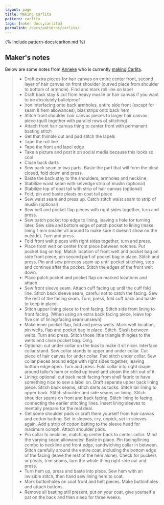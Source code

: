 ```yaml
---
layout: page
title: Making Carlita
pattern: carlita
tags: [maker docs,carlita]
permalink: /docs/patterns/carlita/
---
```

{% include pattern-docs/carlton.md %}

## Maker's notes

Below are some notes from [Anneke](/showcase/maker/annekecaramin) who is currently [making Carlita](http://www.annekecaramin.com/2018/02/this-is-one-of-those-origin-superhero.html).

 > - Draft extra pieces for hair canvas on entire center front, second layer of hair canvas on front shoulder (curved piece from shoulder to bottom of armhole). Find and mark roll line on lapel
 > - Draft back stay & cut from heavy muslin or hair canvas if you want to be absolutely bulletproof
 > - Iron interfacing onto back armholes, entire side front (except for seam & hem allowances), bias strips onto back hem
 > - Stitch front shoulder hair canvas pieces to larger hair canvas piece (quilt together with parallel rows of stitching)
 > - Attach front hair canvas thing to center front with permanent basting stitch 
 > - Get that thimble out and pad stitch the lapels
 > - Tape the roll line
 > - Tape the front and lapel edge
 > - Take a picture and post it on social media because this looks so cool
 > - Close back darts
 > - Sew back seam in two parts. Baste the part that will form the pleat closed, fold down and press.
 > - Baste the back stay to the shoulders, armholes and neckline
 > - Stabilize waist seam with selvedge strip of muslin (optional)
 > - Stabilize top of coat tail with strip of hair canvas (optional)
 > - Fold, pin and baste pleats on coat tail piece
 > - Sew waist seam and press up. Catch stitch waist seam to strip of muslin (optional)
 > - Sew belt and pocket flap pieces with right sides together, turn and press.
 > - Sew patch pocket top edge to lining, leaving a hole for turning later. Sew side and bottom edge of patch pocket to lining (make lining 1 mm smaller all around to make sure it doesn’t show on the outside). Turn and press.
 > - Fold front welt pieces with right sides together, turn and press.
 > - Place front welt on center front piece between notches. Put pocket bag on top. Match location of front welt and pocket bag on side front piece, pin second part of pocket bag in place. Stitch and press. Pin and sew princess seam up until pocket stitching, stop and continue after the pocket. Stitch the edges of the front welt down.
 > - Place patch pocket and pocket flap on marked locations and attach.
 > - Sew front sleeve seam. Attach cuff facing up until the cuff fold line. Stitch back sleeve seam, careful not to catch the facing. Sew the rest of the facing seam. Turn, press, fold cuff back and baste to keep in place.
 > - Stitch upper lining piece to front facing. Stitch side front lining to front facing. (When using an extra back facing piece, leave top five cm of lining/facing seam unsewn)
 > - Make inner pocket flap, fold and press welts. Mark welt location, pin welts, flap and pocket bag in place. Stitch. Slash between welts. Turn and press. Stitch those little triangle thingies to the welts and close pocket bag. Omg.
 > - Optional: cut under collar on the bias to make it sit nicer. Interface collar stand. Sew collar stands to upper and under collar. Cut piece of hair canvas for under collar. Pad stitch under collar. Sew collar pieces around edge with right sides together, leaving bottom edge open. Turn and press. Fold collar into right shape around tailor’s ham or rolled up towel and steam the shit out of it.
 > - Lining: optional: cut back neck facing from shell fabric to have something nice to sew a label on. Draft separate upper back lining piece. Stitch back seams, stitch darts as tucks. Stitch tail lining to upper back. Stitch shoulder and side seams on lining. Stitch shoulder seams on front and back facing. Stitch lining to facing, connecting the earlier stitching lines. Insert lining sleeves to mentally prepare for the real deal.
 > - Get some shoulder pads or craft them yourself from hair canvas and cotton batting. Set in sleeves, cry, unpick, set in sleeves again. Add a strip of cotton batting to the sleeve head for maximum oomph. Attach shoulder pads.
  > - Pin collar to neckline, matching center back to center collar. Mind the varying seam allowances! Baste in place. Pin facing/lining combo to neckline and front edge, sandwiching collar in between. Stitch carefully around the entire coat, including the bottom edge of the facing (leave the rest of the hem alone). Check for puckers or pleats, trim seams, turn the whole thing right side out and press.
  > - Turn hem up, press and baste into place. Sew hem with an invisible stitch, then hand sew lining hem to coat.
  > - Mark buttonholes on coat front and belt pieces. Make buttonholes and attach buttons.
  > - Remove all basting still present, put on your coat, give yourself a pat on the back and then sleep for three weeks.





